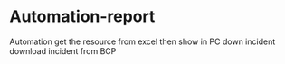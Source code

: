 # Automation-report
Automation get the resource from excel then show in PC
down incident
download incident from BCP
